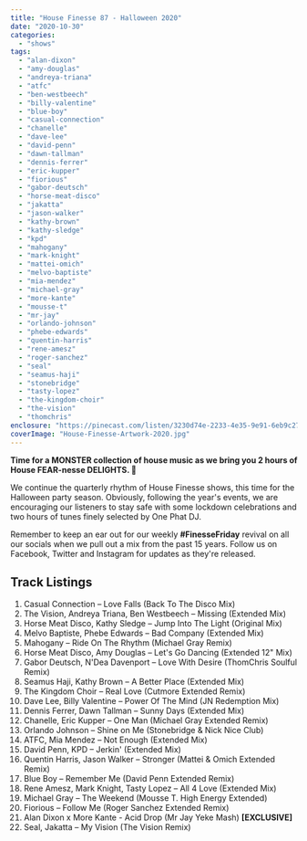 ```yaml
---
title: "House Finesse 87 - Halloween 2020"
date: "2020-10-30"
categories: 
  - "shows"
tags: 
  - "alan-dixon"
  - "amy-douglas"
  - "andreya-triana"
  - "atfc"
  - "ben-westbeech"
  - "billy-valentine"
  - "blue-boy"
  - "casual-connection"
  - "chanelle"
  - "dave-lee"
  - "david-penn"
  - "dawn-tallman"
  - "dennis-ferrer"
  - "eric-kupper"
  - "fiorious"
  - "gabor-deutsch"
  - "horse-meat-disco"
  - "jakatta"
  - "jason-walker"
  - "kathy-brown"
  - "kathy-sledge"
  - "kpd"
  - "mahogany"
  - "mark-knight"
  - "mattei-omich"
  - "melvo-baptiste"
  - "mia-mendez"
  - "michael-gray"
  - "more-kante"
  - "mousse-t"
  - "mr-jay"
  - "orlando-johnson"
  - "phebe-edwards"
  - "quentin-harris"
  - "rene-amesz"
  - "roger-sanchez"
  - "seal"
  - "seamus-haji"
  - "stonebridge"
  - "tasty-lopez"
  - "the-kingdom-choir"
  - "the-vision"
  - "thomchris"
enclosure: "https://pinecast.com/listen/3230d74e-2233-4e35-9e91-6eb9c2752edc.mp3 115442975 audio/mpeg "
coverImage: "House-Finesse-Artwork-2020.jpg"
---
```


**Time for a MONSTER collection of house music as we bring you 2 hours of House FEAR-nesse DELIGHTS. 🎃**

We continue the quarterly rhythm of House Finesse shows, this time for the Halloween party season. Obviously, following the year's events, we are encouraging our listeners to stay safe with some lockdown celebrations and two hours of tunes finely selected by One Phat DJ.

Remember to keep an ear out for our weekly **#FinesseFriday** revival on all our socials when we pull out a mix from the past 15 years. Follow us on Facebook, Twitter and Instagram for updates as they're released.

## Track Listings

1. Casual Connection – Love Falls (Back To The Disco Mix)
2. The Vision, Andreya Triana, Ben Westbeech – Missing (Extended Mix)
3. Horse Meat Disco, Kathy Sledge – Jump Into The Light (Original Mix)
4. Melvo Baptiste, Phebe Edwards – Bad Company (Extended Mix)
5. Mahogany – Ride On The Rhythm (Michael Gray Remix)
6. Horse Meat Disco, Amy Douglas – Let's Go Dancing (Extended 12" Mix)
7. Gabor Deutsch, N'Dea Davenport – Love With Desire (ThomChris Soulful Remix)
8. Seamus Haji, Kathy Brown – A Better Place (Extended Mix)
9. The Kingdom Choir – Real Love (Cutmore Extended Remix)
10. Dave Lee, Billy Valentine – Power Of The Mind (JN Redemption Mix)
11. Dennis Ferrer, Dawn Tallman – Sunny Days (Extended Mix)
12. Chanelle, Eric Kupper – One Man (Michael Gray Extended Remix)
13. Orlando Johnson – Shine on Me (Stonebridge & Nick Nice Club)
14. ATFC, Mia Mendez – Not Enough (Extended Mix)
15. David Penn, KPD – Jerkin' (Extended Mix)
16. Quentin Harris, Jason Walker – Stronger (Mattei & Omich Extended Remix)
17. Blue Boy – Remember Me (David Penn Extended Remix)
18. Rene Amesz, Mark Knight, Tasty Lopez – All 4 Love (Extended Mix)
19. Michael Gray – The Weekend (Mousse T. High Energy Extended)
20. Fiorious – Follow Me (Roger Sanchez Extended Remix)
21. Alan Dixon x More Kante - Acid Drop (Mr Jay Yeke Mash) **\[EXCLUSIVE\]**
22. Seal, Jakatta – My Vision (The Vision Remix)
